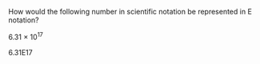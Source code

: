 How would the following number in scientific notation be represented in E
notation?

6.31 × 10<sup>17</sup>

6.31E17 